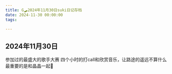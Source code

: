```yaml
---
title: G🛹2024年11月30日suki日记存档
date: 2024-11-30 00:00:00
tags:

---
```


## 2024年11月30日

参加过的最盛大的歌手大赛
四个小时的打call和欣赏音乐，让路途的遥远不算什么
最重要的是和晶晶一起🥰
